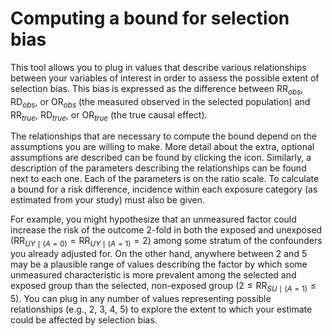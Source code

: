 # Computing a bound for selection bias

This tool allows you to plug in values that describe various relationships between your variables of interest in order to assess the possible extent of selection bias. This bias is expressed as the difference between $\text{RR}_{obs}$, $\text{RD}_{obs}$, or $\text{OR}_{obs}$ (the measured observed in the selected population) and $\text{RR}_{true}$, $\text{RD}_{true}$, or $\text{OR}_{true}$ (the true causal effect).

The relationships that are necessary to compute the bound depend on the assumptions you are willing to make. More detail about the extra, optional assumptions are described can be found by clicking the <a href="#" data-toggle="modal" data-target="#modal_assumptions_B"> <i class="fa fa-info-circle"></i></a> icon. Similarly, a description of the parameters describing the relationships can be found next to each one. Each of the parameters is on the ratio scale. To calculate a bound for a risk difference, incidence within each exposure category (as estimated from your study) must also be given.

For example, you might hypothesize that an unmeasured factor could increase the risk of the outcome 2-fold in both the exposed and unexposed ($\text{RR}_{UY\mid (A = 0)} = \text{RR}_{UY\mid (A = 1)} = 2$) among some stratum of the confounders you already adjusted for. On the other hand, anywhere between 2 and 5 may be a plausible range of values describing the factor by which some unmeasured characteristic is more prevalent among the selected and exposed group than the selected, non-exposed group ($2 \leq \text{RR}_{SU\mid (A = 1)} \leq 5$). You can plug in any number of values representing possible relationships (e.g., 2, 3, 4, 5) to explore the extent to which your estimate could be affected by selection bias.
